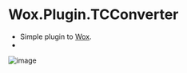 # Wox.Plugin.TCConverter
- Simple plugin to [Wox]("https://github.com/Wox-launcher/Wox").
-
![image](https://user-images.githubusercontent.com/63427621/234161082-dfc674fb-4b43-41ba-9e64-e822083e1def.png)

